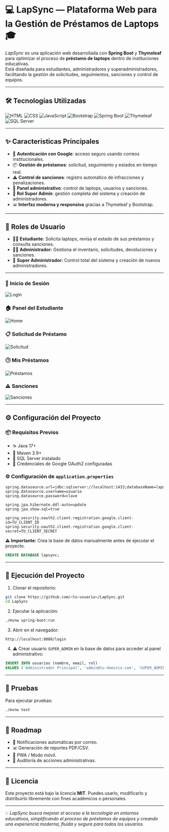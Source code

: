 # 💻 LapSync — Plataforma Web para la Gestión de Préstamos de Laptops 🎓

*LapSync* es una aplicación web desarrollada con **Spring Boot** y **Thymeleaf** para optimizar el proceso de **préstamo de laptops** dentro de instituciones educativas.  
Está diseñada para estudiantes, administradores y superadministradores, facilitando la gestión de solicitudes, seguimientos, sanciones y control de equipos.

---

## 🛠️ Tecnologías Utilizadas

<p>
  <img src="https://img.shields.io/badge/HTML-%23E34F26.svg?style=flat&logo=html5&logoColor=white" alt="HTML" />
  <img src="https://img.shields.io/badge/CSS-%231572B6.svg?style=flat&logo=css3&logoColor=white" alt="CSS" />
  <img src="https://img.shields.io/badge/JavaScript-%23F7DF1E.svg?style=flat&logo=javascript&logoColor=black" alt="JavaScript" />
  <img src="https://img.shields.io/badge/Bootstrap-%23563D7C.svg?style=flat&logo=bootstrap&logoColor=white" alt="Bootstrap" />
  <img src="https://img.shields.io/badge/Spring_Boot-6DB33F?style=flat&logo=springboot&logoColor=white" alt="Spring Boot" />
  <img src="https://img.shields.io/badge/Thymeleaf-005C0F?style=flat&logo=thymeleaf&logoColor=white" alt="Thymeleaf" />
  <img src="https://img.shields.io/badge/SQL_Server-%23CC2927.svg?style=flat&logo=microsoftsqlserver&logoColor=white" alt="SQL Server" />
</p>

---

## ✨ Características Principales

- 🔐 **Autenticación con Google**: acceso seguro usando correos institucionales.  
- 📦 **Gestión de préstamos**: solicitud, seguimiento y estados en tiempo real.  
- ⚠️ **Control de sanciones**: registro automático de infracciones y penalizaciones.  
- 🧰 **Panel administrativo**: control de laptops, usuarios y sanciones.  
- 👑 **Rol Super Admin**: gestión completa del sistema y creación de administradores.  
- 📊 **Interfaz moderna y responsiva** gracias a Thymeleaf y Bootstrap.  

---

## 👤 Roles de Usuario

- 👨‍🎓 **Estudiante:** Solicita laptops, revisa el estado de sus préstamos y consulta sanciones.  
- 👨‍💼 **Administrador:** Gestiona el inventario, solicitudes, devoluciones y sanciones.  
- 👑 **Super Administrador:** Control total del sistema y creación de nuevos administradores.

---

### 🔑 Inicio de Sesión
![Login](docs/screenshots/login.png)

### 🏠 Panel del Estudiante
![Home](docs/screenshots/home-estudiante.png)

### 📋 Solicitud de Préstamo
![Solicitud](docs/screenshots/solicitud-prestamo.png)

### 🕒 Mis Préstamos
![Préstamos](docs/screenshots/mis-prestamos.png)

### ⚠️ Sanciones
![Sanciones](docs/screenshots/mis-sanciones.png)

---

## ⚙️ Configuración del Proyecto

### 📦 Requisitos Previos
- ☕ Java 17+  
- 🧰 Maven 3.9+  
- 🐘 SQL Server instalado  
- 🔑 Credenciales de Google OAuth2 configuradas

### ⚙️ Configuración de `application.properties`

```properties
spring.datasource.url=jdbc:sqlserver://localhost:1433;databaseName=lapsync
spring.datasource.username=usuario
spring.datasource.password=clave

spring.jpa.hibernate.ddl-auto=update
spring.jpa.show-sql=true

spring.security.oauth2.client.registration.google.client-id=TU_CLIENT_ID
spring.security.oauth2.client.registration.google.client-secret=TU_CLIENT_SECRET
```

⚠️ **Importante:** Crea la base de datos manualmente antes de ejecutar el proyecto.

```sql
CREATE DATABASE lapsync;
```

---

## 🚀 Ejecución del Proyecto

1. Clonar el repositorio:
```bash
git clone https://github.com/<tu-usuario>/LapSync.git
cd LapSync
```

2. Ejecutar la aplicación:
```bash
./mvnw spring-boot:run
```

3. Abrir en el navegador:
```
http://localhost:8080/login
```

4. ⚠️ Crear usuario `SUPER_ADMIN` en la base de datos para acceder al panel administrativo:

```sql
INSERT INTO usuarios (nombre, email, rol) 
VALUES ('Administrador Principal', 'admin@tu-dominio.com', 'SUPER_ADMIN');
```

---

## 🧪 Pruebas

Para ejecutar pruebas:
```bash
./mvnw test
```

---

## 📍 Roadmap

- 📩 Notificaciones automáticas por correo.  
- 📊 Generación de reportes PDF/CSV.  
- 📱 PWA / Modo móvil.  
- 🧾 Auditoría de acciones administrativas.  

---

## 📜 Licencia

Este proyecto está bajo la licencia **MIT**. Puedes usarlo, modificarlo y distribuirlo libremente con fines académicos o personales.

---

💡 *LapSync busca mejorar el acceso a la tecnología en entornos educativos, simplificando el proceso de préstamos de equipos y creando una experiencia moderna, fluida y segura para todos los usuarios.*
